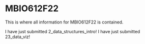 # MBIO612F22
This is where all information for MBIO612F22 is contained.

I have just submitted 2_data_structures_intro!
I have just submitted 23_data_viz!
